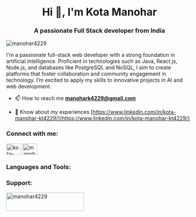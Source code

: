 <h1 align="center">Hi 👋, I'm Kota Manohar</h1>
<h3 align="center">A passionate Full Stack developer from India</h3>

<p align="left"> <img src="https://komarev.com/ghpvc/?username=manohar4229&label=Profile%20views&color=0e75b6&style=flat" alt="manohar4229" /> </p>

I'm a passionate full-stack web developer with a strong foundation in artificial intelligence.  Proficient in technologies such as Java, React.js, Node.js, and databases like PostgreSQL and NoSQL, I aim to create platforms that foster collaboration and community engagement in technology. I’m excited to apply my skills to innovative projects in AI and web development.

- 📫 How to reach me **manohark4229@gmail.com**

- 📄 Know about my experiences [https://www.linkedin.com/in/kota-manohar-kt4229/](https://www.linkedin.com/in/kota-manohar-kt4229/)

<h3 align="left">Connect with me:</h3>
<p align="left">
<a href="https://linkedin.com/in/kota-manohar-kt4229" target="blank"><img align="center" src="https://raw.githubusercontent.com/rahuldkjain/github-profile-readme-generator/master/src/images/icons/Social/linked-in-alt.svg" alt="kota-manohar-kt4229" height="30" width="40" /></a>
<a href="https://instagram.com/manoharkota29" target="blank"><img align="center" src="https://raw.githubusercontent.com/rahuldkjain/github-profile-readme-generator/master/src/images/icons/Social/instagram.svg" alt="manoharkota29" height="30" width="40" /></a>
</p>

<h3 align="left">Languages and Tools:</h3>

<h3 align="left">Support:</h3>
<p><a href="https://www.buymeacoffee.com/manohar4229"> <img align="left" src="https://cdn.buymeacoffee.com/buttons/v2/default-yellow.png" height="50" width="210" alt="manohar4229" /></a></p><br><br>
